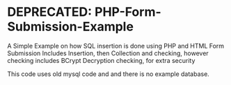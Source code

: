 # DEPRECATED: PHP-Form-Submission-Example
A Simple Example on how SQL insertion is done using PHP and HTML Form Submission
Includes Insertion, then Collection and checking, however checking includes BCrypt Decryption checking, for extra security

This code uses old mysql code and and there is no example database.
